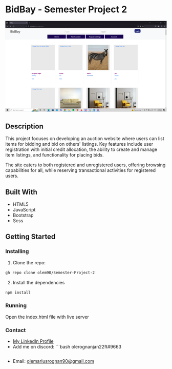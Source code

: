# BidBay - Semester Project 2

![project-image](/src/SemesterProject2.png)

## Description
 This project focuses on developing an auction website where users can
 list items for bidding and bid on others' listings. Key features
 include user registration with initial credit allocation, the ability
 to create and manage item listings, and functionality for placing
 bids.
 
 The site caters to both registered and unregistered users, offering
 browsing capabilities for all, while reserving transactional
 activities for registered users.

 ## Built With
 - HTML5
 - JavaScript
 - Bootstrap
 - Scss

## Getting Started
### Installing
1. Clone the repo:
   
```bash
gh repo clone olem90/Semester-Project-2
```

2. Install the dependencies

```bash
npm install
```

### Running
Open the index.html file with live server

### Contact
- [My LinkedIn Profile](https://www.linkedin.com/in/ole-marius-sand%C3%B8-rognan-923202249/)
- Add me on discord: ```bash
  olerognanjan22ft#9663
  ```
- Email: olemariusrognan90@gmail.com
